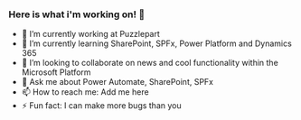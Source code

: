 ### Here is what i'm working on! 👋

- 🔭 I’m currently working at Puzzlepart
- 🌱 I’m currently learning SharePoint, SPFx, Power Platform and Dynamics 365
- 👯 I’m looking to collaborate on news and cool functionality within the Microsoft Platform
- 💬 Ask me about Power Automate, SharePoint, SPFx
- 📫 How to reach me: Add me here
- ⚡ Fun fact: I can make more bugs than you
